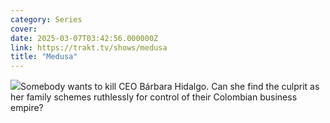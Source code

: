 ```yaml
---
category: Series
cover: 
date: 2025-03-07T03:42:56.000000Z
link: https://trakt.tv/shows/medusa
title: "Medusa"
---
```


![](https://walter-r2.trakt.tv/images/shows/000/277/220/fanarts/thumb/3d85b4548a.jpg)Somebody wants to kill CEO Bárbara Hidalgo. Can she find the culprit as her family schemes ruthlessly for control of their Colombian business empire?